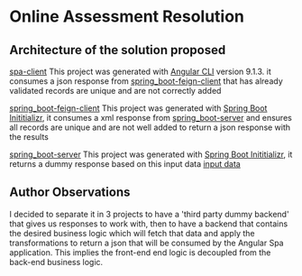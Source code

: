 # Online Assessment Resolution

## Architecture of the solution proposed

[spa-client](https://github.com/sloppylopez/online-assessment-angular-springboot/tree/master/spa-client) This project was generated with [Angular CLI](https://github.com/sloppylopez/online-assessment-angular-springboot/tree/master/angular-cli) version 9.1.3.
it consumes a json response from [spring_boot-feign-client](https://github.com/sloppylopez/online-assessment-angular-springboot/tree/master/feignclient) that has already validated records are unique and are not correctly
added

[spring_boot-feign-client](https://github.com/sloppylopez/online-assessment-angular-springboot/tree/master/feignclient) This project was generated with [Spring Boot Inititializr](https://start.spring.io/), it consumes
a xml response from [spring_boot-server](https://github.com/sloppylopez/online-assessment-angular-springboot/tree/master/springboot_server) and ensures all records are unique and are not well added to return a json
response with the results

[spring_boot-server](https://github.com/sloppylopez/online-assessment-angular-springboot/tree/master/springboot_server) This project was generated with [Spring Boot Inititializr](https://start.spring.io/), it returns
a dummy response based on this input data [input data](https://github.com/sloppylopez/springboot_server/blob/master/src/main/resources/data/records.xml)

## Author Observations

I decided to separate it in 3 projects to have a 'third party dummy backend' that gives us responses to work with, then to have a backend that contains the
desired business logic which will fetch that data and apply the transformations to return a json that will be consumed by the Angular Spa application.
This implies the front-end end logic is decoupled from the back-end business logic.


